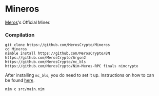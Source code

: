 # Mineros

[Meros](https://github.com/MerosCrypto/Meros)'s Official Miner.

### Compilation

```
git clone https://github.com/MerosCrypto/Mineros
cd Mineros
nimble install https://github.com/MerosCrypto/BN https://github.com/MerosCrypto/Argon2 https://github.com/MerosCrypto/mc_bls https://github.com/MerosCrypto/Nim-Meros-RPC finals nimcrypto
```

After installing `mc_bls`, you do need to set it up. Instructions on how to can be found [here](https://github.com/MerosCrypto/mc_bls).

```
nim c src/main.nim
```
